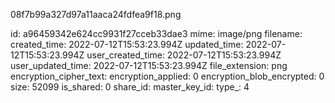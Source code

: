08f7b99a327d97a11aaca24fdfea9f18.png

id: a96459342e624cc9931f27cceb33dae3
mime: image/png
filename: 
created_time: 2022-07-12T15:53:23.994Z
updated_time: 2022-07-12T15:53:23.994Z
user_created_time: 2022-07-12T15:53:23.994Z
user_updated_time: 2022-07-12T15:53:23.994Z
file_extension: png
encryption_cipher_text: 
encryption_applied: 0
encryption_blob_encrypted: 0
size: 52099
is_shared: 0
share_id: 
master_key_id: 
type_: 4